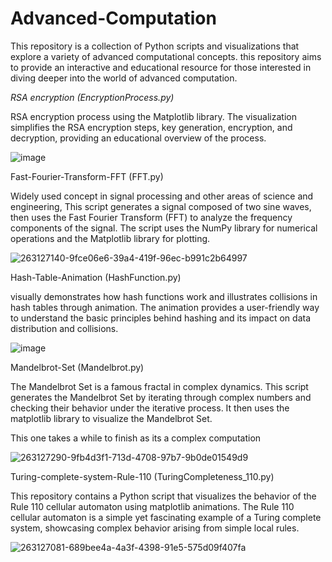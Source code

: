 # Advanced-Computation
This repository is a collection of Python scripts and visualizations that explore a variety of advanced computational concepts.
this repository aims to provide an interactive and educational resource for those interested in diving deeper into the world of advanced computation.



*RSA encryption (EncryptionProcess.py)*

RSA encryption process using the Matplotlib library. The visualization simplifies the RSA encryption steps, key generation, encryption, and decryption, providing an educational overview of the process.

![image](https://github.com/Mistydoe033/Advanced-Computation-/assets/92670917/d4455797-7813-478b-9fdb-469e587c8993)

Fast-Fourier-Transform-FFT (FFT.py)

Widely used concept in signal processing and other areas of science and engineering, This script generates a signal composed of two sine waves, then uses the Fast Fourier Transform (FFT) to analyze the frequency components of the signal. The script uses the NumPy library for numerical operations and the Matplotlib library for plotting.

![263127140-9fce06e6-39a4-419f-96ec-b991c2b64997](https://github.com/Mistydoe033/Advanced-Computation-/assets/92670917/bc9cfe02-63fb-4057-8283-bf61f334e35d)



Hash-Table-Animation (HashFunction.py)

visually demonstrates how hash functions work and illustrates collisions in hash tables through animation. The animation provides a user-friendly way to understand the basic principles behind hashing and its impact on data distribution and collisions.

![image](https://github.com/Mistydoe033/Advanced-Computation-/assets/92670917/912acfa4-35a5-43c5-aba9-0f8adbe03954)



Mandelbrot-Set (Mandelbrot.py)

The Mandelbrot Set is a famous fractal in complex dynamics. This script generates the Mandelbrot Set by iterating through complex numbers and checking their behavior under the iterative process. It then uses the matplotlib library to visualize the Mandelbrot Set.

This one takes a while to finish as its a complex computation

![263127290-9fb4d3f1-713d-4708-97b7-9b0de01549d9](https://github.com/Mistydoe033/Advanced-Computation-/assets/92670917/043f1ffb-e058-4d01-8e81-18ddfb545287)

Turing-complete-system-Rule-110 (TuringCompleteness_110.py)

This repository contains a Python script that visualizes the behavior of the Rule 110 cellular automaton using matplotlib animations. The Rule 110 cellular automaton is a simple yet fascinating example of a Turing complete system, showcasing complex behavior arising from simple local rules.

![263127081-689bee4a-4a3f-4398-91e5-575d09f407fa](https://github.com/Mistydoe033/Advanced-Computation-/assets/92670917/97610fa9-93f9-4093-8a88-e565095e77c0)
